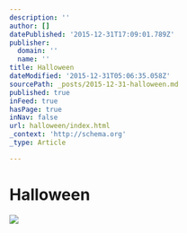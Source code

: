 ```yaml
---
description: ''
author: []
datePublished: '2015-12-31T17:09:01.789Z'
publisher:
  domain: ''
  name: ''
title: Halloween
dateModified: '2015-12-31T05:06:35.058Z'
sourcePath: _posts/2015-12-31-halloween.md
published: true
inFeed: true
hasPage: true
inNav: false
url: halloween/index.html
_context: 'http://schema.org'
_type: Article

---
```

# Halloween
![](https://the-grid-user-content.s3-us-west-2.amazonaws.com/655d91d8-2554-458d-a79d-0c1a79af2420.png)